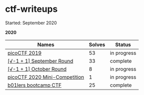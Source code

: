 # ctf-writeups

Started: September 2020

__2020__

| Names                   | Solves | Status |
|-------------------------|--------|--------|
| [picoCTF 2019](2019_picoCTF/)| 53 | in progress |
| [[√-1 + 1] September Round](ImaginaryCTF/septRound/) | 33 | complete |
| [[√-1 + 1] October Round](ImaginaryCTF/octRound/) | 8 | in progress |
| [picoCTF 2020 Mini-Competition](2020_minipicoCTF/) | 1 | in progress |
| [b01lers bootcamp CTF](2020_b01lersCTF/) | 25 | complete |